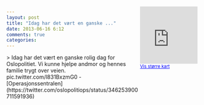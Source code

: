 ```yaml
---
layout: post
title: "Idag har det vært en ganske ..."
date: 2013-06-16 6:12
comments: true
categories: 
---
```

<div style="float:right; margin:5px; position:relative;top:-130px;"><iframe width="150" height="150" frameborder="0" scrolling="no" marginheight="0" marginwidth="0" src="http://maps.google.com/maps?q=Oslo,+Oslo&hl=no&t=m&z=14&output=embed&iwloc=&"></iframe><br/><small><a href="http://maps.google.com/maps?q=Oslo,+Oslo&hl=no&t=m&z=14&source=embed&iwloc=A" style="color:#0000FF;text-align:left" target="_new">Vis st&oslash;rre kart</a></small></div>
> Idag har det vært en ganske rolig dag for Oslopolitiet. Vi kunne hjelpe andmor og hennes familie trygt over veien. pic.twitter.com/l831BxzmG0
- [Operasjonssentralen](https://twitter.com/oslopolitiops/status/346253900711591936)
